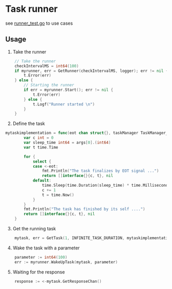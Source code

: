 # Task runner

see [runner_test.go](./runner_test.go) to use cases

## Usage
1. Take the runner
```go
    // Take the runner
    checkIntervalMS = int64(100)
	if myrunner, err = GetRunner(checkIntervalMS, logger); err != nil {
		t.Error(err)
	} else {
		// Starting the runner
		if err = myrunner.Start(); err != nil {
			t.Error(err)
		} else {
			t.Logf("Runner started \n")
		}
	}
```

2. Define the task
```go
mytaskimplementation = func(eot chan struct{}, taskManager TaskManager_I, args []interface{}) ([]interface{}, error) {
		var c int = 0
		var sleep_time int64 = args[0].(int64)
		var t time.Time

		for {
			select {
			case <-eot:
				fmt.Println("The task finalizes by EOT signal ...")
				return []interface{}{c, t}, nil
			default:
				time.Sleep(time.Duration(sleep_time) * time.Millisecond)
				c += 1
				t = time.Now()
			}
		}
		fmt.Println("The task has finished by its self ....")
		return []interface{}{c, t}, nil
	}
```

3. Get the running task
```go
    mytask, err = GetTask(1, INFINITE_TASK_DURATION, mytaskimplementation, logger)
```

4. Wake the task with a parameter
```go
    parameter := int64(100)
    err := myrunner.WakeUpTask(mytask, parameter)
```

5. Waiting for the response
```go
    response := <-mytask.GetResponseChan()
```